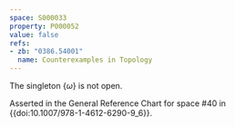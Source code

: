 ```yaml
---
space: S000033
property: P000052
value: false
refs:
- zb: "0386.54001"
  name: Counterexamples in Topology
---
```


The singleton $\{\omega\}$ is not open.

Asserted in the General Reference Chart for space #40 in
{{doi:10.1007/978-1-4612-6290-9_6}}.
